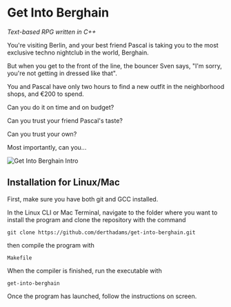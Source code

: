 # Get Into Berghain

*Text-based RPG written in C++*

You're visiting Berlin, and your best friend Pascal is taking you to the most 
exclusive techno nightclub in the world, Berghain.

But when you get to the front of the line, the bouncer Sven says, "I'm sorry,
you're not getting in dressed like that".

You and Pascal have only two hours to find a new outfit in the neighborhood shops, and 
&euro;200 to spend.

Can you do it on time and on budget?

Can you trust your friend Pascal's taste?

Can you trust your own?

Most importantly, can you...

![Get Into Berghain Intro](https://github.com/derthadams/get-into-berghain/blob/master/images/berghain_intro.jpg)

## Installation for Linux/Mac

First, make sure you have both git and GCC installed.

In the Linux CLI or Mac Terminal, navigate to the folder where you want to install the program and clone the repository with the command

    git clone https://github.com/derthadams/get-into-berghain.git

then compile the program with

    Makefile
    
When the compiler is finished, run the executable with

    get-into-berghain
    
Once the program has launched, follow the instructions on screen.